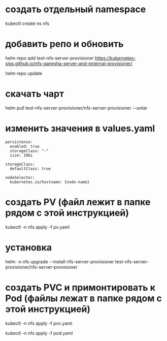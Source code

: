 # создать отдельный namespace
kubectl create ns nfs

# добавить репо и обновить
helm repo add test-nfs-server-provisioner https://kubernetes-sigs.github.io/nfs-ganesha-server-and-external-provisioner/

helm repo update

# скачать чарт
helm pull test-nfs-server-provisioner/nfs-server-provisioner --untar

# изменить значения в values.yaml
```
persistence:
  enabled: true
  storageClass: "-"
  size: 10Gi

storageClass:
  defaultClass: true

nodeSelector:
  kubernetes.io/hostname: {node-name}
```

# создать PV (файл лежит в папке рядом с этой инструкцией)
kubectl -n nfs apply -f pv.yaml

# установка
helm -n nfs upgrade --install nfs-server-provisioner test-nfs-server-provisioner/nfs-server-provisioner

# создать PVC и примонтировать к Pod (файлы лежат в папке рядом с этой инструкцией)
kubectl -n nfs apply -f pvc.yaml

kubectl -n nfs apply -f pod.yaml
